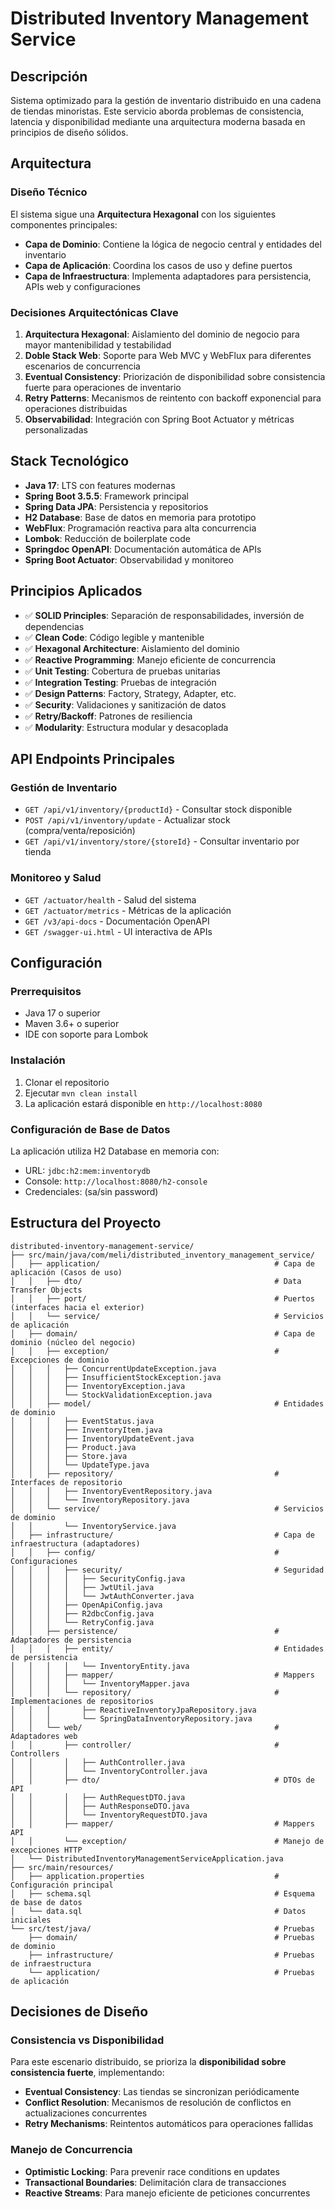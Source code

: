 # Distributed Inventory Management Service

## Descripción

Sistema optimizado para la gestión de inventario distribuido en una cadena de tiendas minoristas. Este servicio aborda
problemas de consistencia, latencia y disponibilidad mediante una arquitectura moderna basada en principios de diseño
sólidos.

## Arquitectura

### Diseño Técnico

El sistema sigue una **Arquitectura Hexagonal** con los siguientes componentes principales:

- **Capa de Dominio**: Contiene la lógica de negocio central y entidades del inventario
- **Capa de Aplicación**: Coordina los casos de uso y define puertos
- **Capa de Infraestructura**: Implementa adaptadores para persistencia, APIs web y configuraciones

### Decisiones Arquitectónicas Clave

1. **Arquitectura Hexagonal**: Aislamiento del dominio de negocio para mayor mantenibilidad y testabilidad
2. **Doble Stack Web**: Soporte para Web MVC y WebFlux para diferentes escenarios de concurrencia
3. **Eventual Consistency**: Priorización de disponibilidad sobre consistencia fuerte para operaciones de inventario
4. **Retry Patterns**: Mecanismos de reintento con backoff exponencial para operaciones distribuidas
5. **Observabilidad**: Integración con Spring Boot Actuator y métricas personalizadas

## Stack Tecnológico

- **Java 17**: LTS con features modernas
- **Spring Boot 3.5.5**: Framework principal
- **Spring Data JPA**: Persistencia y repositorios
- **H2 Database**: Base de datos en memoria para prototipo
- **WebFlux**: Programación reactiva para alta concurrencia
- **Lombok**: Reducción de boilerplate code
- **Springdoc OpenAPI**: Documentación automática de APIs
- **Spring Boot Actuator**: Observabilidad y monitoreo

## Principios Aplicados

- ✅ **SOLID Principles**: Separación de responsabilidades, inversión de dependencias
- ✅ **Clean Code**: Código legible y mantenible
- ✅ **Hexagonal Architecture**: Aislamiento del dominio
- ✅ **Reactive Programming**: Manejo eficiente de concurrencia
- ✅ **Unit Testing**: Cobertura de pruebas unitarias
- ✅ **Integration Testing**: Pruebas de integración
- ✅ **Design Patterns**: Factory, Strategy, Adapter, etc.
- ✅ **Security**: Validaciones y sanitización de datos
- ✅ **Retry/Backoff**: Patrones de resiliencia
- ✅ **Modularity**: Estructura modular y desacoplada

## API Endpoints Principales

### Gestión de Inventario

- `GET /api/v1/inventory/{productId}` - Consultar stock disponible
- `POST /api/v1/inventory/update` - Actualizar stock (compra/venta/reposición)
- `GET /api/v1/inventory/store/{storeId}` - Consultar inventario por tienda

### Monitoreo y Salud

- `GET /actuator/health` - Salud del sistema
- `GET /actuator/metrics` - Métricas de la aplicación
- `GET /v3/api-docs` - Documentación OpenAPI
- `GET /swagger-ui.html` - UI interactiva de APIs

## Configuración

### Prerrequisitos

- Java 17 o superior
- Maven 3.6+ o superior
- IDE con soporte para Lombok

### Instalación

1. Clonar el repositorio
2. Ejecutar `mvn clean install`
3. La aplicación estará disponible en `http://localhost:8080`

### Configuración de Base de Datos

La aplicación utiliza H2 Database en memoria con:

- URL: `jdbc:h2:mem:inventorydb`
- Console: `http://localhost:8080/h2-console`
- Credenciales: (sa/sin password)

## Estructura del Proyecto

```        
distributed-inventory-management-service/
├── src/main/java/com/meli/distributed_inventory_management_service/
│   ├── application/                                       # Capa de aplicación (Casos de uso)
│   │   ├── dto/                                           # Data Transfer Objects
│   │   ├── port/                                          # Puertos (interfaces hacia el exterior)
│   │   └── service/                                       # Servicios de aplicación
│   ├── domain/                                            # Capa de dominio (núcleo del negocio)
│   │   ├── exception/                                     # Excepciones de dominio
│   │   │   ├── ConcurrentUpdateException.java
│   │   │   ├── InsufficientStockException.java
│   │   │   ├── InventoryException.java
│   │   │   └── StockValidationException.java
│   │   ├── model/                                         # Entidades de dominio
│   │   │   ├── EventStatus.java
│   │   │   ├── InventoryItem.java
│   │   │   ├── InventoryUpdateEvent.java
│   │   │   ├── Product.java
│   │   │   ├── Store.java
│   │   │   └── UpdateType.java
│   │   ├── repository/                                    # Interfaces de repositorio
│   │   │   ├── InventoryEventRepository.java
│   │   │   └── InventoryRepository.java
│   │   └── service/                                       # Servicios de dominio
│   │       └── InventoryService.java
│   ├── infrastructure/                                    # Capa de infraestructura (adaptadores)
│   │   ├── config/                                        # Configuraciones
│   │   │   ├── security/                                  # Seguridad
│   │   │   │   ├── SecurityConfig.java                    
│   │   │   │   ├── JwtUtil.java                          
│   │   │   │   └── JwtAuthConverter.java                 
│   │   │   ├── OpenApiConfig.java
│   │   │   ├── R2dbcConfig.java
│   │   │   └── RetryConfig.java
│   │   ├── persistence/                                   # Adaptadores de persistencia
│   │   │   ├── entity/                                    # Entidades de persistencia
│   │   │   │   └── InventoryEntity.java
│   │   │   ├── mapper/                                    # Mappers
│   │   │   │   └── InventoryMapper.java
│   │   │   └── repository/                                # Implementaciones de repositorios
│   │   │       ├── ReactiveInventoryJpaRepository.java
│   │   │       └── SpringDataInventoryRepository.java     
│   │   └── web/                                           # Adaptadores web
│   │       ├── controller/                                # Controllers
│   │       │   ├── AuthController.java                    
│   │       │   └── InventoryController.java               
│   │       ├── dto/                                       # DTOs de API
│   │       │   ├── AuthRequestDTO.java                    
│   │       │   ├── AuthResponseDTO.java                   
│   │       │   └── InventoryRequestDTO.java               
│   │       ├── mapper/                                    # Mappers API
│   │       └── exception/                                 # Manejo de excepciones HTTP
│   └── DistributedInventoryManagementServiceApplication.java
├── src/main/resources/
│   ├── application.properties                             # Configuración principal
│   ├── schema.sql                                         # Esquema de base de datos
│   └── data.sql                                           # Datos iniciales
└── src/test/java/                                         # Pruebas
    ├── domain/                                            # Pruebas de dominio
    ├── infrastructure/                                    # Pruebas de infraestructura
    └── application/                                       # Pruebas de aplicación        
```

## Decisiones de Diseño

### Consistencia vs Disponibilidad

Para este escenario distribuido, se prioriza la **disponibilidad sobre consistencia fuerte**, implementando:

- **Eventual Consistency**: Las tiendas se sincronizan periódicamente
- **Conflict Resolution**: Mecanismos de resolución de conflictos en actualizaciones concurrentes
- **Retry Mechanisms**: Reintentos automáticos para operaciones fallidas

### Manejo de Concurrencia

- **Optimistic Locking**: Para prevenir race conditions en updates
- **Transactional Boundaries**: Delimitación clara de transacciones
- **Reactive Streams**: Para manejo eficiente de peticiones concurrentes
